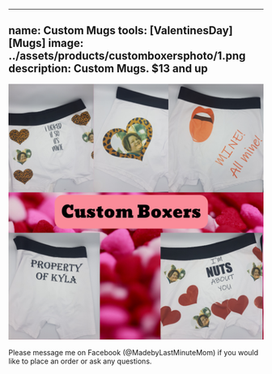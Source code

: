 
---
name: Custom Mugs
tools: [ValentinesDay] [Mugs]
image: ../assets/products/customboxersphoto/1.png
description: Custom Mugs. $13 and up
---
![Product Shot](../assets/products/customboxersphoto/1.png "Custom Photo Boxers")

Please message me on Facebook (@MadebyLastMinuteMom) if you would like to place an order or ask any questions.
